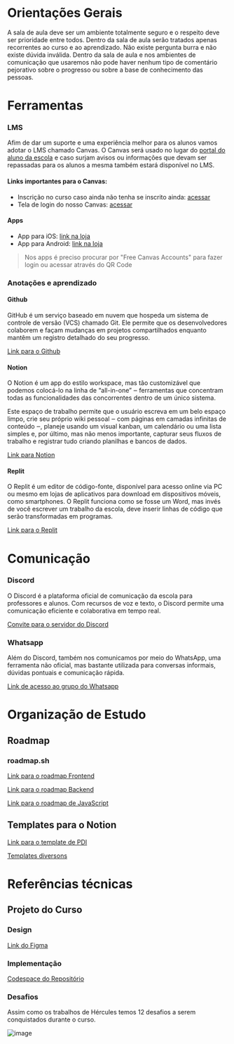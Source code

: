 # Orientações Gerais

A sala de aula deve ser um ambiente totalmente seguro e o respeito deve ser prioridade entre todos. Dentro da sala de aula serão tratados apenas recorrentes ao curso e ao aprendizado.
Não existe pergunta burra e não existe dúvida inválida. Dentro da sala de aula e nos ambientes de comunicação que usaremos não pode haver nenhum tipo de comentário pejorativo sobre o progresso ou sobre a base de conhecimento das pessoas.

# Ferramentas

### LMS

Afim de dar um suporte e uma experiência melhor para os alunos vamos adotar o LMS chamado Canvas. O Canvas será usado no lugar do [portal do aluno da escola](https://digitalcollege.com.br/portal-do-aluno/) e caso surjam avisos ou informações que devam ser repassadas para os alunos a mesma também estará disponível no LMS. 

#### Links importantes para o Canvas:

- Inscrição no curso caso ainda não tenha se inscrito ainda: [acessar](https://canvas.instructure.com/enroll/9RXPKA)
- Tela de login do nosso Canvas: [acessar](https://canvas.instructure.com)

#### Apps
- App para iOS: [link na loja](https://apps.apple.com/br/app/canvas-student/id480883488)
- App para Android: [link na loja](https://play.google.com/store/apps/details?id=com.instructure.candroid&hl=pt_BR&gl=US)

> Nos apps é preciso procurar por "Free Canvas Accounts" para fazer login ou acessar através do QR Code

### Anotações e aprendizado

#### Github

GitHub é um serviço baseado em nuvem que hospeda um sistema de controle de versão (VCS) chamado Git. Ele permite que os desenvolvedores colaborem e façam mudanças em projetos compartilhados enquanto mantêm um registro detalhado do seu progresso.

[Link para o Github](https://github.com)

#### Notion

O Notion é um app do estilo workspace, mas tão customizável que podemos colocá-lo na linha de “all-in-one” ‒ ferramentas que concentram todas as funcionalidades das concorrentes dentro de um único sistema.

Este espaço de trabalho permite que o usuário escreva em um belo espaço limpo, crie seu próprio wiki pessoal ‒ com páginas em camadas infinitas de conteúdo ‒, planeje usando um visual kanban, um calendário ou uma lista simples e, por último, mas não menos importante, capturar seus fluxos de trabalho e registrar tudo criando planilhas e bancos de dados. 

[Link para Notion](https://notion.so)

#### Replit

O Replit é um editor de código-fonte, disponível para acesso online via PC ou mesmo em lojas de aplicativos para download em dispositivos móveis, como smartphones. O Replit funciona como se fosse um Word, mas invés de você escrever um trabalho da escola, deve inserir linhas de código que serão transformadas em programas.

[Link para o Replit](https://replit.com)

# Comunicação

### Discord

O Discord é a plataforma oficial de comunicação da escola para professores e alunos. Com recursos de voz e texto, o Discord permite uma comunicação eficiente e colaborativa em tempo real.

[Convite para o servidor do Discord](https://discord.gg/rZVQNtJ6ZE)

### Whatsapp

Além do Discord, também nos comunicamos por meio do WhatsApp, uma ferramenta não oficial, mas bastante utilizada para conversas informais, dúvidas pontuais e comunicação rápida.

[Link de acesso ao grupo do Whatsapp](https://chat.whatsapp.com/CpuvU9LKACcDZnR5vV8eay)

# Organização de Estudo

## Roadmap

### roadmap.sh

[Link para o roadmap Frontend](https://roadmap.sh/frontend)

[Link para o roadmap Backend](https://roadmap.sh/backend)

[Link para o roadmap de JavaScript](https://roadmap.sh/javascript)

## Templates para o Notion

[Link para o template de PDI](https://bibibot.notion.site/TEMPLATE-PDI-plano-de-desenvolvimento-individual-4aa4d0c5f4404d7c82ee547331cd757f)

[Templates diversons](https://diolinux.com.br/aplicativos/modelos-do-notion.html)

# Referências técnicas

## Projeto do Curso

### Design

[Link do Figma](https://www.figma.com/file/cfb4F7ZXMFQmvmTn3PKI4z/DRIP-STORE---DIGITAL-COLLEGE?node-id=101-2)

### Implementação 

[Codespace do Repositório](https://wilcorrea-super-duper-potato-4x569xwq6cjw77.github.dev?autoStart=false)


### Desafios

Assim como os trabalhos de Hércules temos 12 desafios a serem conquistados durante o curso.

![image](https://github.com/digitalcollege-classes/SUL-FS03/assets/803733/2cccff0d-77e6-4e99-b25e-e10c7752da3a)
